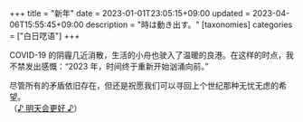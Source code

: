 +++
title = "新年"
date = 2023-01-01T23:05:15+09:00
updated = 2023-04-06T15:55:45+09:00
description = "時は動き出す。"
[taxonomies]
categories = ["白日呓语"]
+++

COVID-19 的阴霾几近消散，生活的小舟也驶入了温暖的良港。在这样的时点，我不禁发出感慨：“2023 年，时间终于重新开始汹涌向前。”

尽管所有的矛盾依旧存在，但还是祝愿我们可以寻回上个世纪那种无忧无虑的希望。  
（[♪ 明天会更好 ♪](https://youtu.be/s6T4DXRKYHM)）
